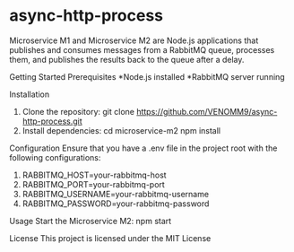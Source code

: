 # async-http-process
Microservice M1 and Microservice M2 are Node.js applications that publishes and consumes messages from a RabbitMQ queue, processes them, and publishes the results back to the queue after a delay.

Getting Started
Prerequisites
*Node.js installed
*RabbitMQ server running

Installation
1. Clone the repository:
git clone https://github.com/VENOMM9/async-http-process.git
2. Install dependencies:
   cd microservice-m2
   npm install

Configuration
Ensure that you have a .env file in the project root with the following configurations:
1. RABBITMQ_HOST=your-rabbitmq-host
2. RABBITMQ_PORT=your-rabbitmq-port
3. RABBITMQ_USERNAME=your-rabbitmq-username
4. RABBITMQ_PASSWORD=your-rabbitmq-password

Usage
Start the Microservice M2:
npm start

License
This project is licensed under the MIT License 
